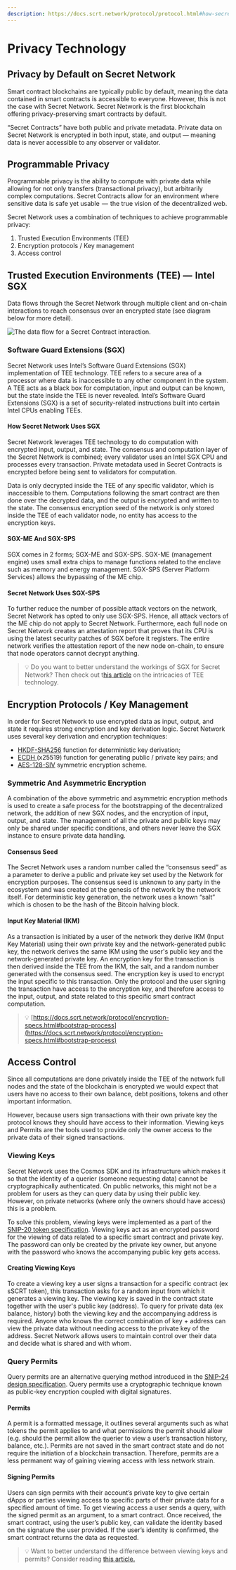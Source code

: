 ```yaml
---
description: https://docs.scrt.network/protocol/protocol.html#how-secret-works
---
```


# Privacy Technology

## Privacy by Default on Secret Network

Smart contract blockchains are typically public by default, meaning the data contained in smart contracts is accessible to everyone. However, this is not the case with Secret Network. Secret Network is the first blockchain offering privacy-preserving smart contracts by default.&#x20;

“Secret Contracts” have both public and private metadata. Private data on Secret Network is encrypted in both input, state, and output — meaning data is never accessible to any observer or validator.&#x20;

## Programmable Privacy

Programmable privacy is the ability to compute with private data while allowing for not only transfers (transactional privacy), but arbitrarily complex computations. Secret Contracts allow for an environment where sensitive data is safe yet usable  —  the true vision of the decentralized web.&#x20;

Secret Network uses a combination of techniques to achieve programmable privacy:

1. Trusted Execution Environments (TEE)
2. Encryption protocols / Key management
3. Access control

## **Trusted Execution Environments  (TEE) —  Intel SGX**

Data flows through the Secret Network through multiple client and on-chain interactions to reach consensus over an encrypted state (see diagram below for more detail).&#x20;

![The data flow for a Secret Contract interaction.](https://cdn-images-1.medium.com/max/800/0\*CkxsmqlU0i-k--V7.png)

### Software Guard Extensions (SGX)

Secret Network uses Intel’s Software Guard Extensions (SGX) implementation of TEE technology. TEE refers to a secure area of a processor where data is inaccessible to any other component in the system. A TEE acts as a black box for computation, input and output can be known, but the state inside the TEE is never revealed. Intel’s Software Guard Extensions (SGX) is a set of security-related instructions built into certain Intel CPUs enabling TEEs.&#x20;

#### How Secret Network Uses SGX

Secret Network leverages TEE technology to do computation with encrypted input, output, and state. The consensus and computation layer of the Secret Network is combined; every validator uses an Intel SGX CPU and processes every transaction. Private metadata used in Secret Contracts is encrypted before being sent to validators for computation.&#x20;

Data is only decrypted inside the TEE of any specific validator, which is inaccessible to them. Computations following the smart contract are then done over the decrypted data, and the output is encrypted and written to the state. The consensus encryption seed of the network is only stored inside the TEE of each validator node, no entity has access to the encryption keys.

#### SGX-ME And SGX-SPS

SGX comes in 2 forms; SGX-ME and SGX-SPS. SGX-ME (management engine) uses small extra chips to manage functions related to the enclave such as memory and energy management. SGX-SPS (Server Platform Services) allows the bypassing of the ME chip.&#x20;

#### Secret Network Uses SGX-SPS

To further reduce the number of possible attack vectors on the network, Secret Network has opted to only use SGX-SPS. Hence, all attack vectors of the ME chip do not apply to Secret Network. Furthermore, each full node on Secret Network creates an attestation report that proves that its CPU is using the latest security patches of SGX before it registers. The entire network verifies the attestation report of the new node on-chain, to ensure that node operators cannot decrypt anything.

> 💡 Do you want to better understand the workings of SGX for Secret Network? Then check out t[his article](https://carter-woetzel.medium.com/secret-network-tees-lets-talk-fud-vulnerability-33ca94b6df38) on the intricacies of TEE technology.

## **Encryption Protocols / Key Management**

In order for Secret Network to use encrypted data as input, output, and state it requires strong encryption and key derivation logic. Secret Network uses several key derivation and encryption techniques:

* [HKDF-SHA256](https://datatracker.ietf.org/doc/html/rfc5869#section-2) function for deterministic key derivation;&#x20;
* [ECDH ](https://en.wikipedia.org/wiki/Elliptic-curve\_Diffie%E2%80%93Hellman)(x25519) function for generating public / private key pairs; and
* [AES-128-SIV](https://tools.ietf.org/html/rfc5297) symmetric encryption scheme.

### Symmetric And Asymmetric Encryption

A combination of the above symmetric and asymmetric encryption methods is used to create a safe process for the bootstrapping of the decentralized network, the addition of new SGX nodes, and the encryption of input, output, and state. The management of all the private and public keys may only be shared under specific conditions, and others never leave the SGX instance to ensure private data handling.

#### Consensus Seed

The Secret Network uses a random number called the “consensus seed” as a parameter to derive a public and private key set used by the Network for encryption purposes. The consensus seed is unknown to any party in the ecosystem and was created at the genesis of the network by the network itself. For deterministic key generation, the network uses a known “salt” which is chosen to be the hash of the Bitcoin halving block.

#### Input Key Material (IKM)

As a transaction is initiated by a user of the network they derive IKM (Input Key Material) using their own private key and the network-generated public key, the network derives the same IKM using the user's public key and the network-generated private key. An encryption key for the transaction is then derived inside the TEE from the IKM, the salt, and a random number generated with the consensus seed. The encryption key is used to encrypt the input specific to this transaction. Only the protocol and the user signing the transaction have access to the encryption key, and therefore access to the input, output, and state related to this specific smart contract computation.

> 💡 [https://docs.scrt.network/protocol/encryption-specs.html#bootstrap-process](https://docs.scrt.network/protocol/encryption-specs.html#bootstrap-process)

## **Access Control**

Since all computations are done privately inside the TEE of the network full nodes and the state of the blockchain is encrypted we would expect that users have no access to their own balance, debt positions, tokens and other important information.&#x20;

However, because users sign transactions with their own private key the protocol knows they should have access to their information. Viewing keys and Permits are the tools used to provide only the owner access to the private data of their signed transactions.

### **Viewing Keys**

Secret Network uses the Cosmos SDK and its infrastructure which makes it so that the identity of a querier (someone requesting data) cannot be cryptographically authenticated. On public networks, this might not be a problem for users as they can query data by using their public key. However, on private networks (where only the owners should have access) this is a problem.&#x20;

To solve this problem, viewing keys were implemented as a part of the[ SNIP-20 token specification](https://github.com/SecretFoundation/SNIPs/blob/master/SNIP-20.md). Viewing keys act as an encrypted password for the viewing of data related to a specific smart contract and private key. The password can only be created by the private key owner, but anyone with the password who knows the accompanying public key gets access.

#### Creating Viewing Keys

To create a viewing key a user signs a transaction for a specific contract (ex sSCRT token), this transaction asks for a random input from which it generates a viewing key. The viewing key is saved in the contract state together with the user's public key (address). To query for private data (ex balance, history) both the viewing key and the accompanying address is required. Anyone who knows the correct combination of key + address can view the private data without needing access to the private key of the address. Secret Network allows users to maintain control over their data and decide what is shared and with whom.

### **Query Permits**

Query permits are an alternative querying method introduced in the [SNIP-24 design specification](https://github.com/SecretFoundation/SNIPs/blob/master/SNIP-24.md). Query permits use a cryptographic technique known as public-key encryption coupled with digital signatures.&#x20;

#### Permits

A permit is a formatted message, it outlines several arguments such as what tokens the permit applies to and what permissions the permit should allow (e.g. should the permit allow the querier to view a user’s transaction history, balance, etc.). Permits are not saved in the smart contract state and do not require the initiation of a blockchain transaction. Therefore, permits are a less permanent way of gaining viewing access with less network strain.

#### Signing Permits

Users can sign permits with their account’s private key to give certain dApps or parties viewing access to specific parts of their private data for a specified amount of time. To get viewing access a user sends a query, with the signed permit as an argument, to a smart contract. Once received, the smart contract, using the user’s public key, can validate the identity based on the signature the user provided. If the user’s identity is confirmed, the smart contract returns the data as requested.&#x20;

> 💡 Want to better understand the difference between viewing keys and permits? Consider reading [this article.](https://medium.com/@secretnetwork/secret-network-access-control-viewing-keys-vs-permits-97baad539e72)
